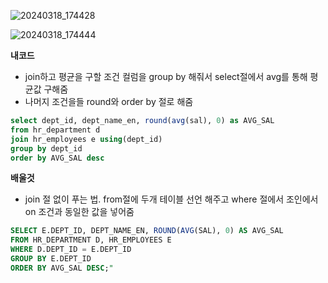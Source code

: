
![20240318_174428](https://github.com/junhosong0/MySQL/assets/117610783/57775408-0da1-4438-b3c1-6aa09fc63156)

![20240318_174444](https://github.com/junhosong0/MySQL/assets/117610783/a825daaf-7966-456c-80d7-fc1a4f480c54)




**내코드**
- join하고 평균을 구할 조건 컬럼을 group by 해줘서 select절에서 avg를 통해 평균값 구해줌
- 나머지 조건을들 round와 order by 절로 해줌

```sql
select dept_id, dept_name_en, round(avg(sal), 0) as AVG_SAL
from hr_department d
join hr_employees e using(dept_id)
group by dept_id
order by AVG_SAL desc
```




**배울것**
- join 절 없이 푸는 법. from절에 두개 테이블 선언 해주고 where 절에서 조인에서 on 조건과 동일한 값을 넣어줌

```sql
SELECT E.DEPT_ID, DEPT_NAME_EN, ROUND(AVG(SAL), 0) AS AVG_SAL
FROM HR_DEPARTMENT D, HR_EMPLOYEES E
WHERE D.DEPT_ID = E.DEPT_ID
GROUP BY E.DEPT_ID
ORDER BY AVG_SAL DESC;"

```
